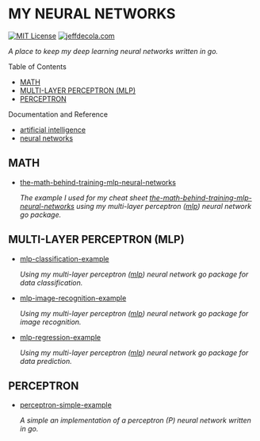 # MY NEURAL NETWORKS

[![MIT License](https://img.shields.io/:license-mit-blue.svg)](https://jeffdecola.mit-license.org)
[![jeffdecola.com](https://img.shields.io/badge/website-jeffdecola.com-blue)](https://jeffdecola.com)

_A place to keep my deep learning neural networks written in go._

Table of Contents

* [MATH](https://github.com/JeffDeCola/my-neural-networks#math)
* [MULTI-LAYER PERCEPTRON (MLP)](https://github.com/JeffDeCola/my-neural-networks#multi-layer-perceptron-mlp)
* [PERCEPTRON](https://github.com/JeffDeCola/my-neural-networks#perceptron)

Documentation and Reference

* [artificial intelligence](https://github.com/JeffDeCola/my-cheat-sheets/tree/master/software/development/software-architectures/artificial-intelligence/artificial-intelligence-cheat-sheet)
* [neural networks](https://github.com/JeffDeCola/my-cheat-sheets/blob/master/software/development/software-architectures/artificial-intelligence/artificial-intelligence-cheat-sheet/neural-networks.md)

## MATH

* [the-math-behind-training-mlp-neural-networks](https://github.com/JeffDeCola/my-neural-networks/tree/main/math/the-math-behind-training-mlp-neural-networks)

  _The example I used for my cheat sheet
  [the-math-behind-training-mlp-neural-networks](https://github.com/JeffDeCola/my-cheat-sheets/blob/master/software/development/software-architectures/artificial-intelligence/artificial-intelligence-cheat-sheet/the-math-behind-training-mlp-neural-networks.md)
  using my multi-layer perceptron
  ([mlp](https://github.com/JeffDeCola/my-go-packages/tree/master/neural-networks/mlp))
  neural network go package._

## MULTI-LAYER PERCEPTRON (MLP)

* [mlp-classification-example](https://github.com/JeffDeCola/my-neural-networks/tree/main/mlp/mlp-classification-example)

  _Using my multi-layer perceptron
  ([mlp](https://github.com/JeffDeCola/my-go-packages/tree/master/neural-networks/mlp))
  neural network go package for data classification._

* [mlp-image-recognition-example](https://github.com/JeffDeCola/my-neural-networks/tree/main/mlp/mlp-regression-example)

  _Using my multi-layer perceptron
  ([mlp](https://github.com/JeffDeCola/my-go-packages/tree/master/neural-networks/mlp))
  neural network go package for image recognition._

* [mlp-regression-example](https://github.com/JeffDeCola/my-neural-networks/tree/main/mlp/mlp-image-recognition-example)

  _Using my multi-layer perceptron
  ([mlp](https://github.com/JeffDeCola/my-go-packages/tree/master/neural-networks/mlp))
  neural network go package for data prediction._

## PERCEPTRON

* [perceptron-simple-example](https://github.com/JeffDeCola/my-neural-networks/tree/main/perceptron/perceptron-simple-example)

  _A simple an implementation of a perceptron (P) neural network
  written in go._
